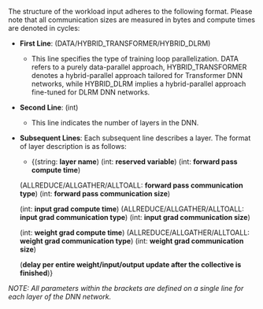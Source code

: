 The structure of the workload input adheres to the following format. Please note that all communication sizes are measured in bytes and compute times are denoted in cycles:

* **First Line**: (DATA/HYBRID_TRANSFORMER/HYBRID_DLRM)
  * This line specifies the type of training loop parallelization. DATA refers to a purely data-parallel approach, HYBRID_TRANSFORMER denotes a hybrid-parallel approach tailored for Transformer DNN networks, while HYBRID_DLRM implies a hybrid-parallel approach fine-tuned for DLRM DNN networks.

* **Second Line**: (int)
  * This line indicates the number of layers in the DNN.

* **Subsequent Lines**: Each subsequent line describes a layer. The format of layer description  is as follows:
  * {(string: **layer name**) (int: **reserved variable**) (int: **forward pass compute time**) 
  
  (ALLREDUCE/ALLGATHER/ALLTOALL: **forward pass communication type**) (int: **forward pass communication size**) 
  
  (int: **input grad compute time**) (ALLREDUCE/ALLGATHER/ALLTOALL: **input grad communication type**) (int: **input grad communication size**) 
  
  (int: **weight grad compute time**) (ALLREDUCE/ALLGATHER/ALLTOALL: **weight grad communication type**) (int: **weight grad communication size**) 
  
  (**delay per entire weight/input/output update after the collective is finished**)}

*NOTE: All parameters within the brackets are defined on a single line for each layer of the DNN network.* 
